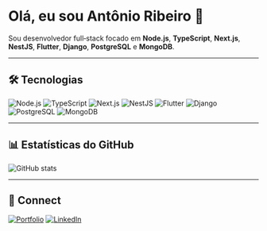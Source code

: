 # Olá, eu sou Antônio Ribeiro 👋

Sou desenvolvedor full‑stack focado em **Node.js**, **TypeScript**, **Next.js**, **NestJS**, **Flutter**, **Django**, **PostgreSQL** e **MongoDB**.

---

## 🛠️ Tecnologias

![Node.js](https://img.shields.io/badge/-Node.js-05122A?style=flat&logo=node.js)
![TypeScript](https://img.shields.io/badge/-TypeScript-05122A?style=flat&logo=typescript)
![Next.js](https://img.shields.io/badge/-Next.js-000?style=flat&logo=nextdotjs)
![NestJS](https://img.shields.io/badge/-NestJS-E0234E?style=flat&logo=nestjs)
![Flutter](https://img.shields.io/badge/-Flutter-02569B?style=flat&logo=flutter)
![Django](https://img.shields.io/badge/-Django-092E20?style=flat&logo=django)
![PostgreSQL](https://img.shields.io/badge/-PostgreSQL-336791?style=flat&logo=postgresql)
![MongoDB](https://img.shields.io/badge/-MongoDB-47A248?style=flat&logo=mongodb)

---

## 📊 Estatísticas do GitHub

![GitHub stats](https://github-readme-stats.vercel.app/api?username=AntonioRdC&show_icons=true&theme=radical)  

---

## 🔗 Connect

[![Portfolio](https://img.shields.io/badge/Portfolio-000?style=flat&logo=vercel&logoColor=white)](https://antdeveloper.com.br/)
[![LinkedIn](https://img.shields.io/badge/LinkedIn-0A66C2?style=flat&logo=linkedin&logoColor=white)](https://www.linkedin.com/in/antonioribeiroam/)  
